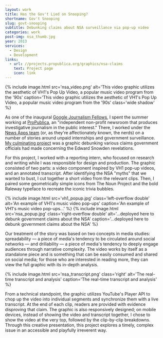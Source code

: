 ```yaml
---
layout: work
title: Has the Gov't Lied on Snooping?
shortname: Gov't Snooping
slug: govt-snooping
subtitle: Debunking claims about NSA surveillance via pop-up video
categories: work
post-img: nsa_thumb.jpg
year: 2013
services:
  - Design
  - Development
links:
  - url: //projects.propublica.org/graphics/nsa-claims
    text: Project page
    icon: link
---
```


{% include image.html src='nsa_video.png' alt='This video graphic utilizes the aesthetic of VH1\'s Pop Up Video, a popular music video program from the \'90s' caption='This video graphic utilizes the aesthetic of VH1\'s Pop Up Video, a popular music video program from the \'90s' class='wide shadow' %}

As one of the inaugural [Google Journalism Fellows](//www.google.com/get/journalismfellowship), I spent the summer working at [ProPublica](//propublica.org), an "independent non-profit newsroom that produces investigative journalism in the public interest." There, I worked under the [News Apps team](//www.propublica.org/nerds) (or, as they're affectionately known, the nerds) on a number of stories around unpaid internships and government surveillance. [My culminating project](//projects.propublica.org/graphics/nsa-claims) was a graphic debunking various claims government officials had made concerning the Edward Snowden revelations.

For this project, I worked with a reporting intern, who focused on research and writing while I was responsible for design and production. The graphic consisted of two parts: a video component inspired by VH1 pop-up videos, and an annotated transcript. After identifying the NSA "myths" that we wanted to bust, I cut together a short video from the relevant clips. Then, I paired some geometrically simple icons from The Noun Project and the bold Raleway typeface to recreate the iconic trivia bubbles.

{% include image.html src='vh1_popup.jpg' class='left-overflow double' alt='An example of VH1\'s music video pop-ups' caption='An example of VH1\'s music video pop-ups...' %}
{% include image.html src='nsa_popup.jpg' class='right-overflow double' alt='...deployed here to debunk government claims about the NSA' caption='...deployed here to debunk government claims about the NSA' %}

Our treatment of the story was based on two concepts in media studies: spreadability — a piece of media's tendency to be circulated around social networks — and drillability — a piece of media's tendency to deeply engage audiences through narrative complexity. The video works by itself as a standalone piece and is something that can be easily consumed and shared on social media; for those who are interested in reading more, they can view the full graphic with its in-depth analysis.

{% include image.html src='nsa_transcript.png' class='right' alt='The real-time transcript and analysis' caption='The real-time transcript and analysis' %}

From a technical standpoint, the graphic utilizes YouTube's Player API to chop up the video into individual segments and synchronize them with a live transcript. At the end of each clip, readers are provided with evidence disproving that claim. The graphic is also responsively designed; on mobile devices, instead of showing the video and transcript together, I chose to show the video at the very top, followed by the clip-by-clip breakdowns. Through this creative presentation, this project explores a timely, complex issue in an accessible and playfully irreverent way.